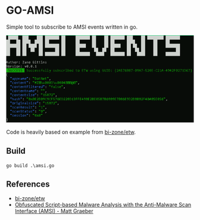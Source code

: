 # GO-AMSI

Simple tool to subscribe to AMSI events written in go. 

![Alt text](readme/run.png "example")

Code is heavily based on example from [bi-zone/etw](https://github.com/bi-zone/etw).

## Build

`go build .\amsi.go`

## References

* [bi-zone/etw](https://github.com/bi-zone/etw)
* [Obfuscated Script-based Malware Analysis with the Anti-Malware Scan Interface (AMSI) - Matt Graeber](https://www.youtube.com/watch?v=jixcNj-Mc40)